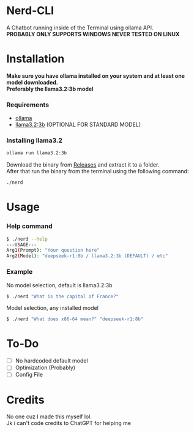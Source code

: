 # Nerd-CLI

A Chatbot running inside of the Terminal using ollama API.  
**PROBABLY ONLY SUPPORTS WINDOWS NEVER TESTED ON LINUX**

# Installation

**Make sure you have ollama installed on your system and at least one model downloaded.**  
**Preferably the llama3.2:3b model**

### Requirements

- [ollama](https://ollama.com/)
- [llama3.2:3b](https://ollama.com/library/llama3.2:3b) (OPTIONAL FOR STANDARD MODEL)

### Installing llama3.2

```bash
ollama run llama3.2:3b
```

Download the binary from [Releases](https://github.com/aspect22/Nerd-CLI/releases) and extract it to a folder.  
After that run the binary from the terminal using the following command:

```bash
./nerd
```

# Usage

### Help command

```bash
$ ./nerd --help
---USAGE---
Arg1(Prompt): "Your question here"
Arg2(Model): "deepseek-r1:8b / llama3.2:3b (DEFAULT) / etc"
```

### Example

No model selection, default is llama3.2:3b

```bash
$ ./nerd "What is the capital of France?"
```

Model selection, any installed model

```bash
$ ./nerd "What does x86-64 mean?" "deepseek-r1:8b"
```

# To-Do

- [ ] No hardcoded default model
- [ ] Optimization (Probably)
- [ ] Config File

# Credits

No one cuz I made this myself lol.  
Jk i can't code credits to ChatGPT for helping me
